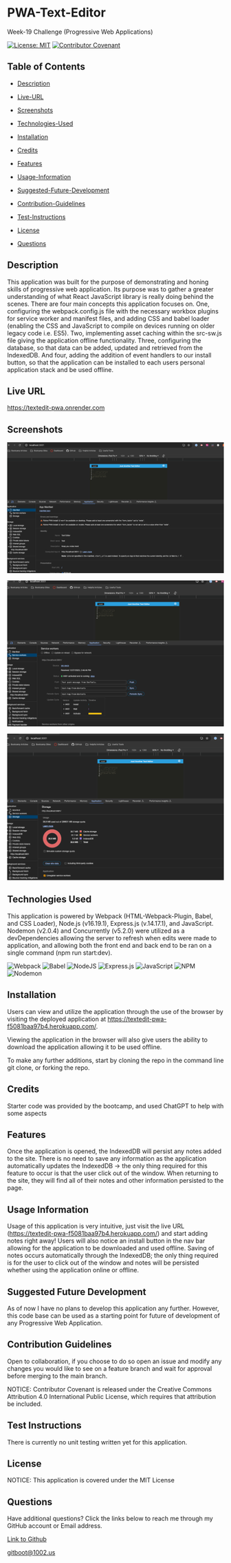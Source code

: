 # PWA-Text-Editor

Week-19 Challenge (Progressive Web Applications)

[![License: MIT](https://img.shields.io/badge/License-MIT-yellow.svg)](https://opensource.org/licenses/MIT) [![Contributor Covenant](https://img.shields.io/badge/Contributor%20Covenant-2.1-4baaaa.svg)](code_of_conduct.md)

## Table of Contents

- [Description](#description)

- [Live-URL](#live-url)

- [Screenshots](#screenshots)

- [Technologies-Used](#technologies-used)

- [Installation](#installation)

- [Credits](#credits)

- [Features](#features)

- [Usage-Information](#usage-information)

- [Suggested-Future-Development](#suggested-future-development)

- [Contribution-Guidelines](#contribution-guidelines)

- [Test-Instructions](#test-instructions)

- [License](#license)

- [Questions](#questions)

## Description

This application was built for the purpose of demonstrating and honing skills of progressive web application. Its purpose was to gather a greater understanding of what React JavaScript library is really doing behind the scenes. There are four main concepts this application focuses on. One, configuring the webpack.config.js file with the necessary workbox plugins for service worker and manifest files, and adding CSS and babel loader (enabling the CSS and JavaScript to compile on devices running on older legacy code i.e. ES5). Two, implementing asset caching within the src-sw.js file giving the application offline  functionality. Three, configuring the database, so that data can be added, updated and retrieved from the IndexedDB. And four, adding the addition of event handlers to our install button, so that the application can be installed to each users personal application stack and be used offline.

## Live URL

https://textedit-pwa.onrender.com

## Screenshots

![Screenshot 1](/assets/images/screen1.png)

![Screenshot 2](/assets/images/screen2.png)

![Screenshot 3](/assets/images/screen3.png)

## Technologies Used

This application is powered by Webpack (HTML-Webpack-Plugin, Babel, and CSS Loader), Node.js (v16.19.1), Express.js (v.14.17.1), and JavaScript. Nodemon (v2.0.4) and Concurrently (v5.2.0) were utilized as a devDependencies allowing the server to refresh when edits were made to application, and allowing both the front end and back end to be ran on a single command (npm run start:dev).

![Webpack](https://img.shields.io/badge/webpack-%238DD6F9.svg?style=for-the-badge&logo=webpack&logoColor=black)
![Babel](https://img.shields.io/badge/Babel-F9DC3e?style=for-the-badge&logo=babel&logoColor=black)
![NodeJS](https://img.shields.io/badge/node.js-6DA55F?style=for-the-badge&logo=node.js&logoColor=white)
![Express.js](https://img.shields.io/badge/express.js-%23404d59.svg?style=for-the-badge&logo=express&logoColor=%2361DAFB)
![JavaScript](https://img.shields.io/badge/javascript-%23323330.svg?style=for-the-badge&logo=javascript&logoColor=%23F7DF1E)
![NPM](https://img.shields.io/badge/NPM-%23CB3837.svg?style=for-the-badge&logo=npm&logoColor=white)
![Nodemon](https://img.shields.io/badge/NODEMON-%23323330.svg?style=for-the-badge&logo=nodemon&logoColor=%BBDEAD)

## Installation

Users can view and utilize the application through the use of the browser by visiting the deployed application at https://textedit-pwa-f5081baa97b4.herokuapp.com/.

Viewing the application in the browser will also give users the ability to download the application allowing it to be used offline.

To make any further additions, start by cloning the repo in the command line git clone, or forking the repo.

## Credits

Starter code was provided by the bootcamp, and used ChatGPT to help with some aspects

## Features

Once the application is opened, the IndexedDB will persist any notes added to the site. There is no need to save any information as the application automatically updates the IndexedDB -> the only thing required for this feature to occur is that the user click out of the window. When returning to the site, they will find all of their notes and other information persisted to the page.

## Usage Information

Usage of this application is very intuitive, just visit the live URL (https://textedit-pwa-f5081baa97b4.herokuapp.com/) and start adding notes right away! Users will also notice an install button in the nav bar allowing for the application to be downloaded and used offline. Saving of notes occurs automatically through the IndexedDB; the only thing required is for the user to click out of the window and notes will be persisted whether using the application online or offline.

## Suggested Future Development

As of now I have no plans to develop this application any further. However, this code base can be used as a starting point for future of development of any Progressive Web Application.

## Contribution Guidelines

Open to collaboration, if you choose to do so open an issue and modify any changes you would like to see on a feature branch and wait for approval before merging to the main branch.

NOTICE: Contributor Covenant is released under the Creative Commons Attribution 4.0 International Public License, which requires that attribution be included.

## Test Instructions

There is currently no unit testing written yet for this application.

## License

NOTICE: This application is covered under the MIT License

## Questions

Have additional questions? Click the links below to reach me through my GitHub account or Email address.

[Link to Github](https://github.com/digitallyintrinsic)

<a href="mailto:gitboot@1002.us">gitboot@1002.us</a>
